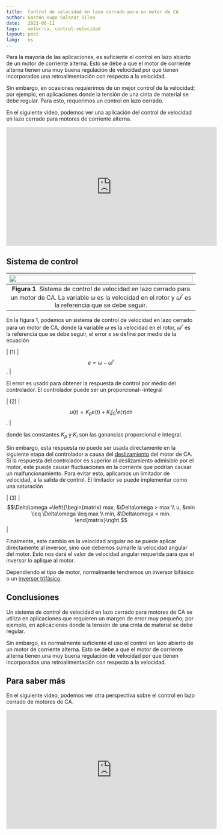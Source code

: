 ```yaml
---
title:  Control de velocidad en lazo cerrado para un motor de CA
author: Gastón Hugo Salazar Silva
date:   2021-06-11
tags:   motor-ca, control-velocidad
layout: post
lang:   es
...
```


Para la mayoría de las aplicaciones, es suficiente el control en lazo abierto de
un motor de corriente alterna. Esto se debe a que el motor de corriente alterna
tienen una muy buena regulación de velocidad por que tienen incorporados una
retroalimentación con respecto a la velocidad.

Sin embargo, en ocasiones requierimos de un mejor control de la velocidad; por
ejemplo, en aplicaciones donde la tensión de una cinta de material se debe
regular. Para esto, requerimos un control en lazo cerrado.

En el siguiente video, podemos ver una aplicación del control de velocidad en
lazo cerrado para motores de corriente alterna.

<iframe width="560" height="315" src="https://www.youtube.com/embed/Cb3n70drPZo" title="YouTube video player" frameborder="0" allow="accelerometer; autoplay; clipboard-write; encrypted-media; gyroscope; picture-in-picture" allowfullscreen></iframe>

## Sistema de control

| <img src="http:assets/figures/control-velocidad-lazo-cerrado-motor-ca-1.svg" width="100%"> |
|:---:|
| **Figura 1**. Sistema de control de velocidad en lazo cerrado para un motor de CA. La variable $\omega$ es la velocidad en el rotor y $\omega^r$ es la referencia que se debe seguir. |

En la figura 1, podemos un sistema de control de velocidad en lazo cerrado para un motor de CA, donde la variable $\omega$ es la velocidad en el rotor, $\omega^r$ es la referencia que se debe seguir, el error $e$ se define por medio de la ecuación

| (1) | $$e = \omega - \omega^r$$. |

El error es usado para obtener la respuesta de control por medio del
controlador. El controlador puede ser un proporcional--integral

| (2) | $$u(t) = K_p e(t) + K_i \int_0^t e(\tau)\mathrm{d}\tau$$. |

donde las constantes $K_p$ y $K_i$ son las ganancias proporcional e integral. 

Sin embargo, esta respuesta no puede ser usada directamente en la siguiente
etapa del controlador a causa del
[deslizamiento](https://es.wikipedia.org/wiki/Deslizamiento_(m%C3%A1quinas_el%C3%A9ctricas))
del motor de CA. Si la respuesta del controlador es superior al deslizamiento
admisible por el motor, este puede causar fluctuaciones en la corriente que
podrían causar un malfuncionamiento. Para evitar esto, aplicamos un limitador de
velocidad, a la salida de control. El limitador se puede implementar como una saturación

| (3) | $$\Delta\omega =\left\{\begin{matrix} max, &\Delta\omega > max \\ u,   &min \leq \Delta\omega \leq max \\ min, &\Delta\omega < min. \end{matrix}\right.$$ |

Finalmente, este cambio en la velocidad angular no se puede aplicar directamente
al inversor, sino que debemos sumarle la velocidad angular del motor. Esto nos
dará el valor de velocidad angular requerida para que el inversor lo aplique al
motor.

Dependiendo el tipo de motor, normalmente tendremos un inversor bifásico o un [inversor
trifásico](https://ghsalazar.github.io/electrical%20machines%20control/inverters/2020/03/24/three-phase-inverters.html). 


## Conclusiones

Un sistema de control de velocidad en lazo cerrado para motores de CA se utiliza
en aplicaciones que requieren un margen de error muy pequeño; por ejemplo, en
aplicaciones donde la tensión de una cinta de material se debe regular.

Sin embargo, es normalmente suficiente el uso el control en lazo abierto de
un motor de corriente alterna. Esto se debe a que el motor de corriente alterna
tienen una muy buena regulación de velocidad por que tienen incorporados una
retroalimentación con respecto a la velocidad.

## Para saber más

En el siguiente video, podemos ver otra perspectiva sobre el control en lazo
cerrado de motores de CA.

<iframe width="560" height="315" src="https://www.youtube.com/embed/DJWWWUmJ4pQ" title="YouTube video player" frameborder="0" allow="accelerometer; autoplay; clipboard-write; encrypted-media; gyroscope; picture-in-picture" allowfullscreen></iframe>
